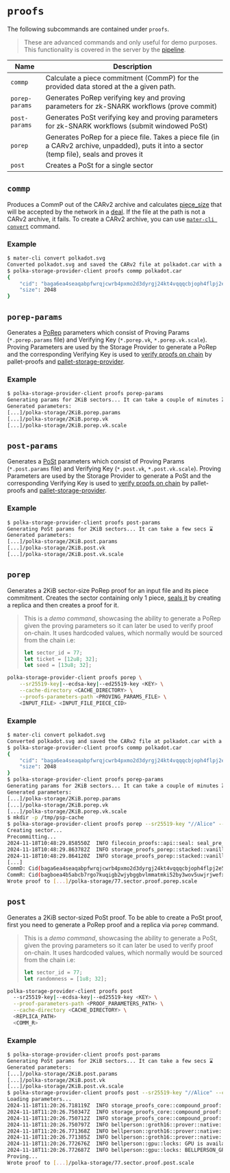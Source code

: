 # `proofs`

The following subcommands are contained under `proofs`.

> These are advanced commands and only useful for demo purposes.
> This functionality is covered in the server by the [pipeline](../../architecture/polka-storage-provider-server.md#sealing-pipeline).

| Name           | Description                                                                                                                                 |
| -------------- | ------------------------------------------------------------------------------------------------------------------------------------------- |
| `commp`        | Calculate a piece commitment (CommP) for the provided data stored at the a given path.                                                      |
| `porep-params` | Generates PoRep verifying key and proving parameters for zk-SNARK workflows (prove commit)                                                  |
| `post-params`  | Generates PoSt verifying key and proving parameters for zk-SNARK workflows (submit windowed PoSt)                                           |
| `porep`        | Generates PoRep for a piece file. Takes a piece file (in a CARv2 archive, unpadded), puts it into a sector (temp file), seals and proves it |
| `post`         | Creates a PoSt for a single sector                                                                                                          |

## `commp`

Produces a CommP out of the CARv2 archive and calculates [piece_size](https://spec.filecoin.io/#section-systems.filecoin_files.piece.data-representation) that will be accepted by the network in a [deal](./index.md#propose-deal).
If the file at the path is not a CARv2 archive, it fails.
To create a CARv2 archive, you can use [`mater-cli convert`](../../mater-cli/index.md#convert) command.

### Example

```bash
$ mater-cli convert polkadot.svg
Converted polkadot.svg and saved the CARv2 file at polkadot.car with a CID of bafkreihoxd7eg2domoh2fxqae35t7ihbonyzcdzh5baevxzrzkaakevuvy
$ polka-storage-provider-client proofs commp polkadot.car
{
    "cid": "baga6ea4seaqabpfwrqjcwrb4pxmo2d3dyrgj24kt4vqqqcbjoph4flpj2e5lyoq",
    "size": 2048
}
```

## `porep-params`

Generates a [PoRep](../../glossary.md#proofs) parameters which consist of Proving Params (`*.porep.params` file) and Verifying Key (`*.porep.vk`, `*.porep.vk.scale`).
Proving Parameters are used by the Storage Provider to generate a PoRep and the corresponding Verifying Key is used to [verify proofs on chain](../../architecture/pallets/proofs.md#set_porep_verifying_key) by pallet-proofs and [pallet-storage-provider](../../architecture/pallets/storage-provider.md#prove_commit_sectors).

### Example

```bash
$ polka-storage-provider-client proofs porep-params
Generating params for 2KiB sectors... It can take a couple of minutes ⌛
Generated parameters:
[...]/polka-storage/2KiB.porep.params
[...]/polka-storage/2KiB.porep.vk
[...]/polka-storage/2KiB.porep.vk.scale
```

## `post-params`

Generates a [PoSt](../../glossary.md#proofs) parameters which consist of Proving Params (`*.post.params` file) and Verifying Key (`*.post.vk`, `*.post.vk.scale`).
Proving Parameters are used by the Storage Provider to generate a PoSt and the corresponding Verifying Key is used to [verify proofs on chain](../../architecture/pallets/proofs.md#set_post_verifying_key) by pallet-proofs and [pallet-storage-provider](../../architecture/pallets/storage-provider.md#submit_windowed_post).

### Example

```bash
$ polka-storage-provider-client proofs post-params
Generating PoSt params for 2KiB sectors... It can take a few secs ⌛
Generated parameters:
[...]/polka-storage/2KiB.post.params
[...]/polka-storage/2KiB.post.vk
[...]/polka-storage/2KiB.post.vk.scale
```

## `porep`

Generates a 2KiB sector-size PoRep proof for an input file and its piece commitment.
Creates the sector containing only 1 piece, [seals it](https://spec.filecoin.io/#section-algorithms.pos.porep) by creating a replica and then creates a proof for it.

> This is a *demo command*, showcasing the ability to generate a PoRep
> given the proving parameters so it can later be used to verify proof on-chain.
> It uses hardcoded values, which normally would be sourced from the chain i.e:
>
> ```rust
> let sector_id = 77;
> let ticket = [12u8; 32];
> let seed = [13u8; 32];
> ```

```bash
polka-storage-provider-client proofs porep \
    --sr25519-key|--ecdsa-key|--ed25519-key <KEY> \
    --cache-directory <CACHE_DIRECTORY> \
    --proofs-parameters-path <PROVING_PARAMS_FILE> \
    <INPUT_FILE> <INPUT_FILE_PIECE_CID>
```

### Example

```bash
$ mater-cli convert polkadot.svg
Converted polkadot.svg and saved the CARv2 file at polkadot.car with a CID of bafkreihoxd7eg2domoh2fxqae35t7ihbonyzcdzh5baevxzrzkaakevuvy
$ polka-storage-provider-client proofs commp polkadot.car
{
    "cid": "baga6ea4seaqabpfwrqjcwrb4pxmo2d3dyrgj24kt4vqqqcbjoph4flpj2e5lyoq",
    "size": 2048
}
$ polka-storage-provider-client proofs porep-params
Generating params for 2KiB sectors... It can take a couple of minutes ⌛
Generated parameters:
[...]/polka-storage/2KiB.porep.params
[...]/polka-storage/2KiB.porep.vk
[...]/polka-storage/2KiB.porep.vk.scale
$ mkdir -p /tmp/psp-cache
$ polka-storage-provider-client proofs porep --sr25519-key "//Alice" --cache-directory /tmp/psp-cache --proof-parameters-path 2KiB.porep.params polkadot.car baga6ea4seaqabpfwrqjcwrb4pxmo2d3dyrgj24kt4vqqqcbjoph4flpj2e5lyoq
Creating sector...
Precommitting...
2024-11-18T10:48:29.858550Z  INFO filecoin_proofs::api::seal: seal_pre_commit_phase1:start: SectorId(77)
2024-11-18T10:48:29.863782Z  INFO storage_proofs_porep::stacked::vanilla::proof: replicate_phase1
2024-11-18T10:48:29.864120Z  INFO storage_proofs_porep::stacked::vanilla::graph: using parent_cache[64 / 64]
[...]
CommD: Cid(baga6ea4seaqabpfwrqjcwrb4pxmo2d3dyrgj24kt4vqqqcbjoph4flpj2e5lyoq)
CommR: Cid(bagboea4b5abcb7rgo7kuqigb2wjybggbvlmmatmki52by3wov5uwjrjwefxwzxi5)
Wrote proof to [...]/polka-storage/77.sector.proof.porep.scale
```

## `post`

Generates a 2KiB sector-sized PoSt proof.
To be able to create a PoSt proof, first you need to generate a PoRep proof and a replica via `porep` command.

> This is a *demo command*, showcasing the ability to generate a PoSt,
> given the proving parameters so it can later be used to verify proof on-chain.
> It uses hardcoded values, which normally would be sourced from the chain i.e:
>
> ```rust
> let sector_id = 77;
> let randomness = [1u8; 32];
> ```

```bash
polka-storage-provider-client proofs post
  --sr25519-key|--ecdsa-key|--ed25519-key <KEY> \
  --proof-parameters-path <PROOF_PARAMETERS_PATH> \
  --cache-directory <CACHE_DIRECTORY> \
  <REPLICA_PATH>
  <COMM_R>
```

### Example

```bash
$ polka-storage-provider-client proofs post-params
Generating PoSt params for 2KiB sectors... It can take a few secs ⌛
Generated parameters:
[...]/polka-storage/2KiB.post.params
[...]/polka-storage/2KiB.post.vk
[...]/polka-storage/2KiB.post.vk.scale
$ polka-storage-provider-client proofs post --sr25519-key "//Alice" --cache-directory /tmp/psp-cache --proof-parameters-path 2KiB.post.params 77.sector.sealed bagboea4b5abcb7rgo7kuqigb2wjybggbvlmmatmki52by3wov5uwjrjwefxwzxi5
Loading parameters...
2024-11-18T11:20:26.718119Z  INFO storage_proofs_core::compound_proof: vanilla_proofs:start
2024-11-18T11:20:26.750347Z  INFO storage_proofs_core::compound_proof: vanilla_proofs:finish
2024-11-18T11:20:26.750712Z  INFO storage_proofs_core::compound_proof: snark_proof:start
2024-11-18T11:20:26.750797Z  INFO bellperson::groth16::prover::native: Bellperson 0.26.0 is being used!
2024-11-18T11:20:26.771368Z  INFO bellperson::groth16::prover::native: synthesis time: 20.550334ms
2024-11-18T11:20:26.771385Z  INFO bellperson::groth16::prover::native: starting proof timer
2024-11-18T11:20:26.772676Z  INFO bellperson::gpu::locks: GPU is available for FFT!
2024-11-18T11:20:26.772687Z  INFO bellperson::gpu::locks: BELLPERSON_GPUS_PER_LOCK fallback to single lock mode
Proving...
Wrote proof to [...]/polka-storage/77.sector.proof.post.scale
```